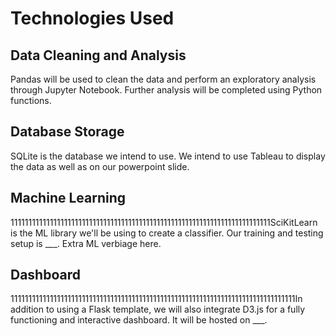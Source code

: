 # Technologies Used
## Data Cleaning and Analysis
Pandas will be used to clean the data and perform an exploratory analysis through Jupyter Notebook. Further analysis will be completed using Python functions.

## Database Storage
SQLite is the database we intend to use. We intend to use Tableau to display the data as well as on our powerpoint slide. 

## Machine Learning
1111111111111111111111111111111111111111111111111111111111111111111111111SciKitLearn is the ML library we'll be using to create a classifier. Our training and testing setup is ___. Extra ML verbiage here.

## Dashboard
11111111111111111111111111111111111111111111111111111111111111111111111111111111In addition to using a Flask template, we will also integrate D3.js for a fully functioning and interactive dashboard. It will be hosted on ___.
